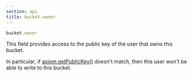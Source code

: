 ```yaml
---
section: api
title: bucket.owner
---
```


```js
bucket.owner
```

This field provides access to the public key of the user that owns this bucket.

In particular, if [axiom.getPublicKey()](#docs-axiom-getpublickey) doesn't match,
then this user won't be able to write to this bucket.
